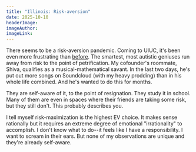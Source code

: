 ```yaml
---
title: "Illinois: Risk-aversion"
date: 2025-10-10
headerImage:
imageAuthor:
imageLink:
---
```

There seems to be a risk-aversion pandemic. Coming to UIUC, it's been even more frustrating than [before](https://rishigurjar.com/blog/agency). The smartest, most autistic geniuses run away from risk to the point of petrification. My cofounder's roommate, Shiva, qualifies as a musical-mathematical savant. In the last two days, he's put out more songs on Soundcloud (with my heavy prodding) than in his whole life combined. And he's wanted to do this for months.

They are self-aware of it, to the point of resignation. They study it in school. Many of them are even in spaces where their friends are taking some risk, but they still don't. This probably describes you.

I tell myself risk-maximization is the highest EV choice. It makes sense rationally but it requires an extreme degree of emotional "irrationality" to accomplish. I don't know what to do--it feels like I have a responsibility. I want to scream in their ears. But none of my observations are unique and they're already self-aware.